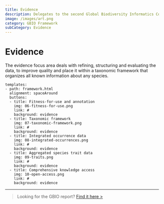 ```yaml
---
title: Evidence
description: Delegates to the second Global Biodiversity Informatics Conference (GBIC2) called for a global alliance for biodiversity knowledge to align efforts to deliver current, accurate and comprehensive data, information and knowledge on the world's biodiversity. 
image: /images/art.png
category: GBIO Framework
subCategory: Evidence
---
```

Evidence
===================

The evidence focus area deals with refining, structuring and evaluating the data, to improve quality and place it within a taxonomic framework that organizes all known information about any species. 

<!---
styled custom component
you can have one or more buttons.
alignmenment options: left, center, spaceAround
title: what text should go below the icon
icon options are the ones provided in the icons folder. As of 3 feb 2019 those are: 
link: where to link to
background options: understanding, evidence, data, culture
-->
```styledYaml
templates:
- path: framework.html
  alignment: spaceAround
  buttons:
  - title: Fitness-for-use and annotation
    img: 06-fitness-for-use.png
    link: #
    background: evidence
  - title: Taxonomic framework
    img: 07-taxonomic-framework.png
    link: #
    background: evidence
  - title: Integrated occurrence data
    img: 08-integrated-occurrences.png
    link: #
    background: evidence
  - title: Aggregated species trait data
    img: 09-traits.png
    link: #
    background: evidence
  - title: Comprehensive knowledge access
    img: 10-open-access.png
    link: #
    background: evidence
```

-----
> Looking for the GBIO report? [Find it here >](https://doi.org/10.15468/6jxa-yb44)